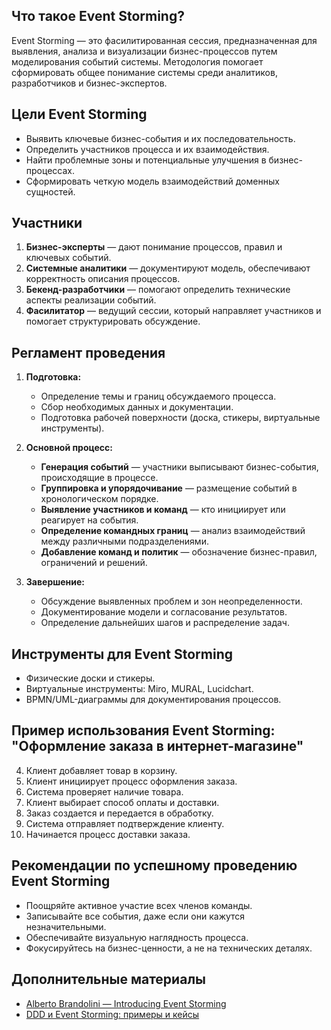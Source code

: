 ## Что такое Event Storming?

Event Storming — это фасилитированная сессия, предназначенная для выявления, анализа и визуализации бизнес-процессов путем моделирования событий системы. Методология помогает сформировать общее понимание системы среди аналитиков, разработчиков и бизнес-экспертов.

## Цели Event Storming

- Выявить ключевые бизнес-события и их последовательность.
- Определить участников процесса и их взаимодействия.
- Найти проблемные зоны и потенциальные улучшения в бизнес-процессах.
- Сформировать четкую модель взаимодействий доменных сущностей.

## Участники

1. **Бизнес-эксперты** — дают понимание процессов, правил и ключевых событий.
2. **Системные аналитики** — документируют модель, обеспечивают корректность описания процессов.
3. **Бекенд-разработчики** — помогают определить технические аспекты реализации событий.
4. **Фасилитатор** — ведущий сессии, который направляет участников и помогает структурировать обсуждение.

## Регламент проведения

1. **Подготовка:**
    
    - Определение темы и границ обсуждаемого процесса.
    - Сбор необходимых данных и документации.
    - Подготовка рабочей поверхности (доска, стикеры, виртуальные инструменты).
2. **Основной процесс:**
    
    - **Генерация событий** — участники выписывают бизнес-события, происходящие в процессе.
    - **Группировка и упорядочивание** — размещение событий в хронологическом порядке.
    - **Выявление участников и команд** — кто инициирует или реагирует на события.
    - **Определение командных границ** — анализ взаимодействий между различными подразделениями.
    - **Добавление команд и политик** — обозначение бизнес-правил, ограничений и решений.
3. **Завершение:**
    
    - Обсуждение выявленных проблем и зон неопределенности.
    - Документирование модели и согласование результатов.
    - Определение дальнейших шагов и распределение задач.

## Инструменты для Event Storming

- Физические доски и стикеры.
- Виртуальные инструменты: Miro, MURAL, Lucidchart.
- BPMN/UML-диаграммы для документирования процессов.

## Пример использования Event Storming: "Оформление заказа в интернет-магазине"

4. Клиент добавляет товар в корзину.
5. Клиент инициирует процесс оформления заказа.
6. Система проверяет наличие товара.
7. Клиент выбирает способ оплаты и доставки.
8. Заказ создается и передается в обработку.
9. Система отправляет подтверждение клиенту.
10. Начинается процесс доставки заказа.

## Рекомендации по успешному проведению Event Storming

- Поощряйте активное участие всех членов команды.
- Записывайте все события, даже если они кажутся незначительными.
- Обеспечивайте визуальную наглядность процесса.
- Фокусируйтесь на бизнес-ценности, а не на технических деталях.

## Дополнительные материалы

- [Alberto Brandolini — Introducing Event Storming](https://www.eventstorming.com/)
- [DDD и Event Storming: примеры и кейсы](https://domainlanguage.com/)